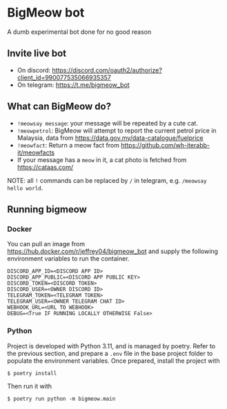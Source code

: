 # BigMeow bot

A dumb experimental bot done for no good reason

## Invite live bot

* On discord: https://discord.com/oauth2/authorize?client_id=990077535066935357
* On telegram: https://t.me/bigmeow_bot

## What can BigMeow do?

* `!meowsay message`: your message will be repeated by a cute cat.
* `!meowpetrol`: BigMeow will attempt to report the current petrol price in Malaysia, data from https://data.gov.my/data-catalogue/fuelprice
* `!meowfact`: Return a meow fact from https://github.com/wh-iterabb-it/meowfacts
* If your message has a `meow` in it, a cat photo is fetched from https://cataas.com/

NOTE: all `!` commands can be replaced by `/` in telegram, e.g. `/meowsay hello world`.

## Running bigmeow

### Docker

You can pull an image from https://hub.docker.com/r/jeffrey04/bigmeow_bot and supply the following environment variables to run the container.

```
DISCORD_APP_ID=<DISCORD APP ID>
DISCORD_APP_PUBLIC=<DISCORD APP PUBLIC KEY>
DISCORD_TOKEN=<DISCORD TOKEN>
DISCORD_USER=<OWNER DISCORD ID>
TELEGRAM_TOKEN=<TELEGRAM TOKEN>
TELEGRAM_USER=<OWNER TELEGRAM CHAT ID>
WEBHOOK_URL=<URL TO WEBHOOK>
DEBUG=<True IF RUNNING LOCALLY OTHERWISE False>
```

### Python

Project is developed with Python 3.11, and is managed by poetry. Refer to the previous section, and prepare a `.env` file in the base project folder to populate the environment variables. Once prepared, install the project with

```
$ poetry install
```

Then run it with

```
$ poetry run python -m bigmeow.main
```